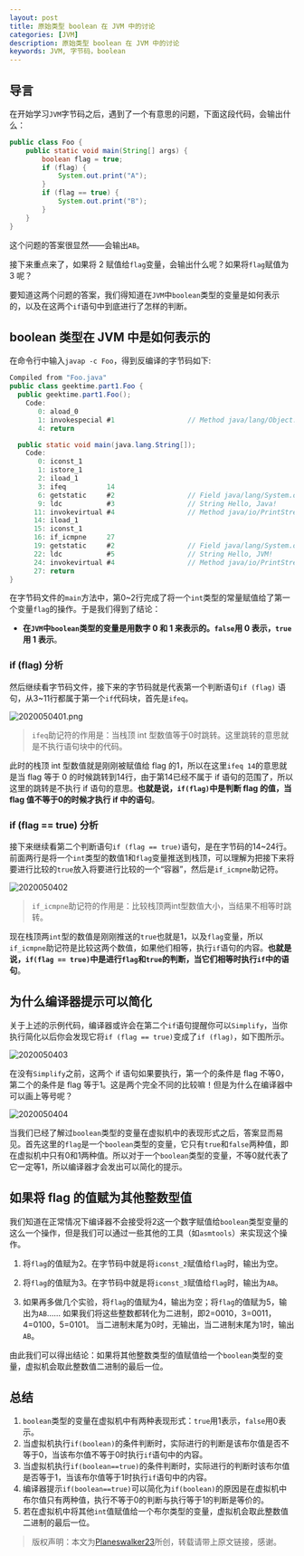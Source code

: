 ```yaml
---
layout: post
title: 原始类型 boolean 在 JVM 中的讨论
categories: [JVM]
description: 原始类型 boolean 在 JVM 中的讨论
keywords: JVM, 字节码，boolean
---
```


## 导言
在开始学习`JVM`字节码之后，遇到了一个有意思的问题，下面这段代码，会输出什么：
```java
public class Foo {
    public static void main(String[] args) {
        boolean flag = true;
        if (flag) {
            System.out.print("A");
        }
        if (flag == true) {
            System.out.print("B");
        }
    }
}
```

这个问题的答案很显然——会输出`AB`。

接下来重点来了，如果将 2 赋值给`flag`变量，会输出什么呢？如果将`flag`赋值为 3 呢？

要知道这两个问题的答案，我们得知道在`JVM`中`boolean`类型的变量是如何表示的，以及在这两个`if`语句中到底进行了怎样的判断。

## boolean 类型在 JVM 中是如何表示的
在命令行中输入`javap -c Foo`，得到反编译的字节码如下:

```java
Compiled from "Foo.java"
public class geektime.part1.Foo {
  public geektime.part1.Foo();
    Code:
       0: aload_0
       1: invokespecial #1                  // Method java/lang/Object."<init>":()V
       4: return

  public static void main(java.lang.String[]);
    Code:
       0: iconst_1
       1: istore_1
       2: iload_1
       3: ifeq          14
       6: getstatic     #2                  // Field java/lang/System.out:Ljava/io/PrintStream;
       9: ldc           #3                  // String Hello, Java!
      11: invokevirtual #4                  // Method java/io/PrintStream.println:(Ljava/lang/String;)V
      14: iload_1
      15: iconst_1
      16: if_icmpne     27
      19: getstatic     #2                  // Field java/lang/System.out:Ljava/io/PrintStream;
      22: ldc           #5                  // String Hello, JVM!
      24: invokevirtual #4                  // Method java/io/PrintStream.println:(Ljava/lang/String;)V
      27: return
}
```

在字节码文件的`main`方法中，第0~2行完成了将一个`int`类型的常量赋值给了第一个变量`flag`的操作。于是我们得到了结论：
- **在`JVM`中`boolean`类型的变量是用数字 0 和 1 来表示的。`false`用 0 表示，`true`用 1 表示**。

### if (flag) 分析
然后继续看字节码文件，接下来的字节码就是代表第一个判断语句`if (flag)` 语句，从3~11行都属于第一个`if`代码块，首先是`ifeq`。

![2020050401.png](https://planeswalker23.github.io/images/posts/2020050401.png)

>`ifeq`助记符的作用是：当栈顶 int 型数值等于0时跳转。这里跳转的意思就是不执行语句块中的代码。

此时的栈顶 int 型数值就是刚刚被赋值给 flag 的1，所以在这里`ifeq 14`的意思就是当 flag 等于 0 的时候跳转到14行，由于第14已经不属于 if 语句的范围了，所以这里的跳转是不执行 if 语句的意思。**也就是说，`if(flag)`中是判断 flag 的值，当 flag 值不等于0的时候才执行 if 中的语句**。

### if (flag == true) 分析
接下来继续看第二个判断语句`if (flag == true)`语句，是在字节码的14~24行。前面两行是将一个`int`类型的数值1和`flag`变量推送到栈顶，可以理解为把接下来将要进行比较的`true`放入将要进行比较的一个“容器”，然后是`if_icmpne`助记符。

![2020050402](https://planeswalker23.github.io/images/posts/2020050402.png)

>`if_icmpne`助记符的作用是：比较栈顶两int型数值大小，当结果不相等时跳转。

现在栈顶两`int`型的数值是刚刚推送的`true`也就是1，以及`flag`变量，所以`if_icmpne`助记符是比较这两个数值，如果他们相等，执行`if`语句的内容。**也就是说，`if(flag == true)`中是进行`flag`和`true`的判断，当它们相等时执行`if`中的语句**。

## 为什么编译器提示可以简化
关于上述的示例代码，编译器或许会在第二个`if`语句提醒你可以`Simplify`，当你执行简化以后你会发现它将`if (flag == true)`变成了`if (flag)`，如下图所示。

![2020050403](https://planeswalker23.github.io/images/posts/2020050403.png)

在没有`Simplify`之前，这两个 if 语句如果要执行，第一个的条件是 flag 不等0，第二个的条件是 flag 等于1。这是两个完全不同的比较嘛！但是为什么在编译器中可以画上等号呢？

![2020050404](https://planeswalker23.github.io/images/posts/2020050404.png)

当我们已经了解过`boolean`类型的变量在虚拟机中的表现形式之后，答案显而易见。首先这里的`flag`是一个`boolean`类型的变量，它只有`true`和`false`两种值，即在虚拟机中只有0和1两种值。所以对于一个`boolean`类型的变量，不等0就代表了它一定等1，所以编译器才会发出可以简化的提示。

## 如果将 flag 的值赋为其他整数型值
我们知道在正常情况下编译器不会接受将2这一个数字赋值给`boolean`类型变量的这么一个操作，但是我们可以通过一些其他的工具（如`asmtools`）来实现这个操作。

1. 将`flag`的值赋为2。在字节码中就是将`iconst_2`赋值给`flag`时，输出为空。

2. 将`flag`的值赋为3。在字节码中就是将`iconst_3`赋值给`flag`时，输出为`AB`。

3. 如果再多做几个实验，将`flag`的值赋为4，输出为空；将`flag`的值赋为5，输出为`AB`......
如果我们将这些整数都转化为二进制，即2=0010，3=0011，4=0100，5=0101。
当二进制末尾为0时，无输出，当二进制末尾为1时，输出`AB`。

由此我们可以得出结论：如果将其他整数类型的值赋值给一个`boolean`类型的变量，虚拟机会取此整数值二进制的最后一位。

## 总结
1. `boolean`类型的变量在虚拟机中有两种表现形式：`true`用1表示，`false`用0表示。
2. 当虚拟机执行`if(boolean)`的条件判断时，实际进行的判断是该布尔值是否不等于0，当该布尔值不等于0时执行`if`语句中的内容。
3. 当虚拟机执行`if(boolean==true)`的条件判断时，实际进行的判断时该布尔值是否等于1，当该布尔值等于1时执行`if`语句中的内容。
4. 编译器提示`if(boolean==true)`可以简化为`if(boolean)`的原因是在虚拟机中布尔值只有两种值，执行不等于0的判断与执行等于1的判断是等价的。
5. 若在虚拟机中将其他`int`值赋值给一个布尔类型的变量，虚拟机会取此整数值二进制的最后一位。

> 版权声明：本文为[Planeswalker23](https://github.com/Planeswalker23)所创，转载请带上原文链接，感谢。